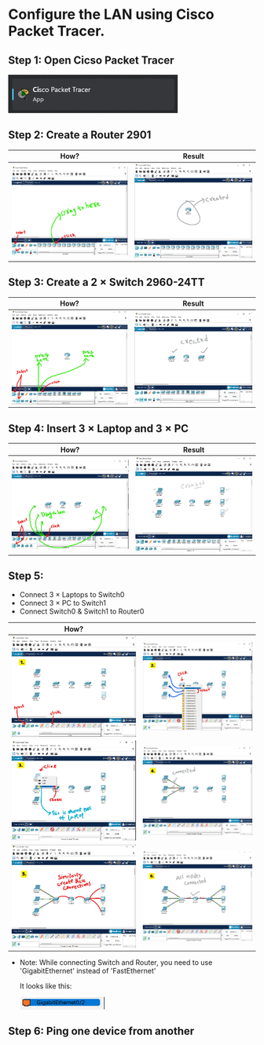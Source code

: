 <!-- show image 1.png -->

# Configure the LAN using Cisco Packet Tracer.

## Step 1: Open Cicso Packet Tracer

![alt text](./0.png)

## Step 2: Create a Router 2901

|          How?          |         Result         |
| :--------------------: | :--------------------: |
| ![alt text](./1.1.png) | ![alt text](./1.2.png) |

## Step 3: Create a 2 × Switch 2960-24TT

|          How?          |         Result         |
| :--------------------: | :--------------------: |
| ![alt text](./2.1.png) | ![alt text](./2.2.png) |

## Step 4: Insert 3 × Laptop and 3 × PC

|          How?          |         Result         |
| :--------------------: | :--------------------: |
| ![alt text](./3.1.png) | ![alt text](./3.2.png) |

## Step 5:

- Connect 3 × Laptops to Switch0
- Connect 3 × PC to Switch1
- Connect Switch0 & Switch1 to Router0

|       How?        |                   |
| :---------------: | :---------------: |
| ![4.1](./4.1.png) | ![4.2](./4.2.png) |
| ![4.2](./4.3.png) | ![4.4](./4.4.png) |
| ![4.5](./4.5.png) | ![4.6](./4.6.png) |

- Note: While connecting Switch and Router, you need to use 'GigabitEthernet' instead of 'FastEthernet'

  It looks like this:

  ![gigabit](./gig.png)

## Step 6: Ping one device from another

